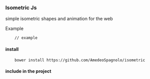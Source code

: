 ### Isometric Js

simple isometric shapes and animation for the web

Example

		// example

#### install
		bower install https://github.com/AmedeoSpagnolo/isometric

#### include in the project

